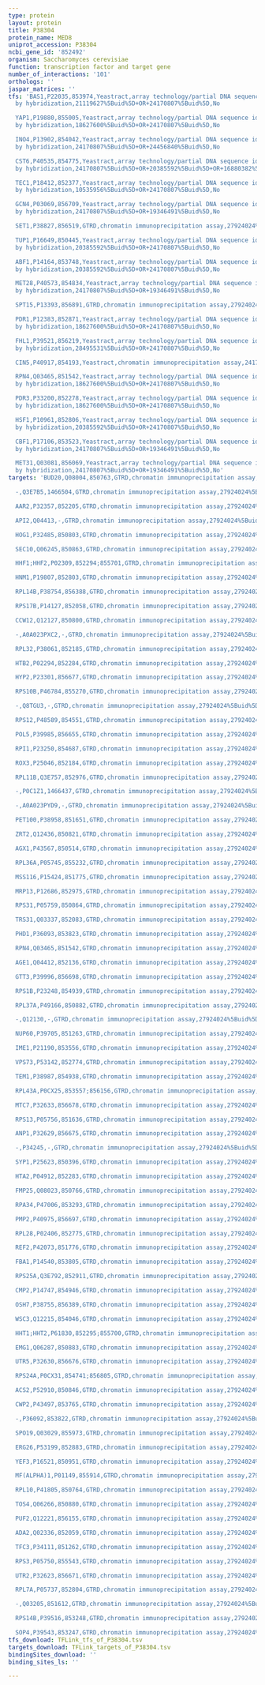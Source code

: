```yaml
---
type: protein
layout: protein
title: P38304
protein_name: MED8
uniprot_accession: P38304
ncbi_gene_id: '852492'
organism: Saccharomyces cerevisiae
function: transcription factor and target gene
number_of_interactions: '101'
orthologs: ''
jaspar_matrices: ''
tfs: 'BAS1,P22035,853974,Yeastract,array technology/partial DNA sequence identification
  by hybridization,21119627%5Buid%5D+OR+24170807%5Buid%5D,No

  YAP1,P19880,855005,Yeastract,array technology/partial DNA sequence identification
  by hybridization,18627600%5Buid%5D+OR+24170807%5Buid%5D,No

  INO4,P13902,854042,Yeastract,array technology/partial DNA sequence identification
  by hybridization,24170807%5Buid%5D+OR+24456840%5Buid%5D,No

  CST6,P40535,854775,Yeastract,array technology/partial DNA sequence identification
  by hybridization,24170807%5Buid%5D+OR+20385592%5Buid%5D+OR+16880382%5Buid%5D,No

  TEC1,P18412,852377,Yeastract,array technology/partial DNA sequence identification
  by hybridization,10535956%5Buid%5D+OR+24170807%5Buid%5D,No

  GCN4,P03069,856709,Yeastract,array technology/partial DNA sequence identification
  by hybridization,24170807%5Buid%5D+OR+19346491%5Buid%5D,No

  SET1,P38827,856519,GTRD,chromatin immunoprecipitation assay,27924024%5Buid%5D,No

  TUP1,P16649,850445,Yeastract,array technology/partial DNA sequence identification
  by hybridization,20385592%5Buid%5D+OR+24170807%5Buid%5D,No

  ABF1,P14164,853748,Yeastract,array technology/partial DNA sequence identification
  by hybridization,20385592%5Buid%5D+OR+24170807%5Buid%5D,No

  MET28,P40573,854834,Yeastract,array technology/partial DNA sequence identification
  by hybridization,24170807%5Buid%5D+OR+19346491%5Buid%5D,No

  SPT15,P13393,856891,GTRD,chromatin immunoprecipitation assay,27924024%5Buid%5D,No

  PDR1,P12383,852871,Yeastract,array technology/partial DNA sequence identification
  by hybridization,18627600%5Buid%5D+OR+24170807%5Buid%5D,No

  FHL1,P39521,856219,Yeastract,array technology/partial DNA sequence identification
  by hybridization,28495531%5Buid%5D+OR+24170807%5Buid%5D,No

  CIN5,P40917,854193,Yeastract,chromatin immunoprecipitation assay,24170807%5Buid%5D+OR+19124666%5Buid%5D,No

  RPN4,Q03465,851542,Yeastract,array technology/partial DNA sequence identification
  by hybridization,18627600%5Buid%5D+OR+24170807%5Buid%5D,No

  PDR3,P33200,852278,Yeastract,array technology/partial DNA sequence identification
  by hybridization,18627600%5Buid%5D+OR+24170807%5Buid%5D,No

  HSF1,P10961,852806,Yeastract,array technology/partial DNA sequence identification
  by hybridization,20385592%5Buid%5D+OR+24170807%5Buid%5D,No

  CBF1,P17106,853523,Yeastract,array technology/partial DNA sequence identification
  by hybridization,24170807%5Buid%5D+OR+19346491%5Buid%5D,No

  MET31,Q03081,856069,Yeastract,array technology/partial DNA sequence identification
  by hybridization,24170807%5Buid%5D+OR+19346491%5Buid%5D,No'
targets: 'BUD20,Q08004,850763,GTRD,chromatin immunoprecipitation assay,27924024%5Buid%5D,No

  -,Q3E7B5,1466504,GTRD,chromatin immunoprecipitation assay,27924024%5Buid%5D,No

  AAR2,P32357,852205,GTRD,chromatin immunoprecipitation assay,27924024%5Buid%5D,No

  API2,Q04413,-,GTRD,chromatin immunoprecipitation assay,27924024%5Buid%5D,No

  HOG1,P32485,850803,GTRD,chromatin immunoprecipitation assay,27924024%5Buid%5D,No

  SEC10,Q06245,850863,GTRD,chromatin immunoprecipitation assay,27924024%5Buid%5D,No

  HHF1;HHF2,P02309,852294;855701,GTRD,chromatin immunoprecipitation assay,27924024%5Buid%5D,No

  HNM1,P19807,852803,GTRD,chromatin immunoprecipitation assay,27924024%5Buid%5D,No

  RPL14B,P38754,856388,GTRD,chromatin immunoprecipitation assay,27924024%5Buid%5D,No

  RPS17B,P14127,852058,GTRD,chromatin immunoprecipitation assay,27924024%5Buid%5D,No

  CCW12,Q12127,850800,GTRD,chromatin immunoprecipitation assay,27924024%5Buid%5D,No

  -,A0A023PXC2,-,GTRD,chromatin immunoprecipitation assay,27924024%5Buid%5D,No

  RPL32,P38061,852185,GTRD,chromatin immunoprecipitation assay,27924024%5Buid%5D,No

  HTB2,P02294,852284,GTRD,chromatin immunoprecipitation assay,27924024%5Buid%5D,No

  HYP2,P23301,856677,GTRD,chromatin immunoprecipitation assay,27924024%5Buid%5D,No

  RPS10B,P46784,855270,GTRD,chromatin immunoprecipitation assay,27924024%5Buid%5D,No

  -,Q8TGU3,-,GTRD,chromatin immunoprecipitation assay,27924024%5Buid%5D,No

  RPS12,P48589,854551,GTRD,chromatin immunoprecipitation assay,27924024%5Buid%5D,No

  POL5,P39985,856655,GTRD,chromatin immunoprecipitation assay,27924024%5Buid%5D,No

  RPI1,P23250,854687,GTRD,chromatin immunoprecipitation assay,27924024%5Buid%5D,No

  ROX3,P25046,852184,GTRD,chromatin immunoprecipitation assay,27924024%5Buid%5D,No

  RPL11B,Q3E757,852976,GTRD,chromatin immunoprecipitation assay,27924024%5Buid%5D,No

  -,P0C1Z1,1466437,GTRD,chromatin immunoprecipitation assay,27924024%5Buid%5D,No

  -,A0A023PYD9,-,GTRD,chromatin immunoprecipitation assay,27924024%5Buid%5D,No

  PET100,P38958,851651,GTRD,chromatin immunoprecipitation assay,27924024%5Buid%5D,No

  ZRT2,Q12436,850821,GTRD,chromatin immunoprecipitation assay,27924024%5Buid%5D,No

  AGX1,P43567,850514,GTRD,chromatin immunoprecipitation assay,27924024%5Buid%5D,No

  RPL36A,P05745,855232,GTRD,chromatin immunoprecipitation assay,27924024%5Buid%5D,No

  MSS116,P15424,851775,GTRD,chromatin immunoprecipitation assay,27924024%5Buid%5D,No

  MRP13,P12686,852975,GTRD,chromatin immunoprecipitation assay,27924024%5Buid%5D,No

  RPS31,P05759,850864,GTRD,chromatin immunoprecipitation assay,27924024%5Buid%5D,No

  TRS31,Q03337,852083,GTRD,chromatin immunoprecipitation assay,27924024%5Buid%5D,No

  PHD1,P36093,853823,GTRD,chromatin immunoprecipitation assay,27924024%5Buid%5D,No

  RPN4,Q03465,851542,GTRD,chromatin immunoprecipitation assay,27924024%5Buid%5D,No

  AGE1,Q04412,852136,GTRD,chromatin immunoprecipitation assay,27924024%5Buid%5D,No

  GTT3,P39996,856698,GTRD,chromatin immunoprecipitation assay,27924024%5Buid%5D,No

  RPS1B,P23248,854939,GTRD,chromatin immunoprecipitation assay,27924024%5Buid%5D,No

  RPL37A,P49166,850882,GTRD,chromatin immunoprecipitation assay,27924024%5Buid%5D,No

  -,Q12130,-,GTRD,chromatin immunoprecipitation assay,27924024%5Buid%5D,No

  NUP60,P39705,851263,GTRD,chromatin immunoprecipitation assay,27924024%5Buid%5D,No

  IME1,P21190,853556,GTRD,chromatin immunoprecipitation assay,27924024%5Buid%5D,No

  VPS73,P53142,852774,GTRD,chromatin immunoprecipitation assay,27924024%5Buid%5D,No

  TEM1,P38987,854938,GTRD,chromatin immunoprecipitation assay,27924024%5Buid%5D,No

  RPL43A,P0CX25,853557;856156,GTRD,chromatin immunoprecipitation assay,27924024%5Buid%5D,No

  MTC7,P32633,856678,GTRD,chromatin immunoprecipitation assay,27924024%5Buid%5D,No

  RPS13,P05756,851636,GTRD,chromatin immunoprecipitation assay,27924024%5Buid%5D,No

  ANP1,P32629,856675,GTRD,chromatin immunoprecipitation assay,27924024%5Buid%5D,No

  -,P34245,-,GTRD,chromatin immunoprecipitation assay,27924024%5Buid%5D,No

  SYP1,P25623,850396,GTRD,chromatin immunoprecipitation assay,27924024%5Buid%5D,No

  HTA2,P04912,852283,GTRD,chromatin immunoprecipitation assay,27924024%5Buid%5D,No

  FMP25,Q08023,850766,GTRD,chromatin immunoprecipitation assay,27924024%5Buid%5D,No

  RPA34,P47006,853293,GTRD,chromatin immunoprecipitation assay,27924024%5Buid%5D,No

  PMP2,P40975,856697,GTRD,chromatin immunoprecipitation assay,27924024%5Buid%5D,No

  RPL28,P02406,852775,GTRD,chromatin immunoprecipitation assay,27924024%5Buid%5D,No

  REF2,P42073,851776,GTRD,chromatin immunoprecipitation assay,27924024%5Buid%5D,No

  FBA1,P14540,853805,GTRD,chromatin immunoprecipitation assay,27924024%5Buid%5D,No

  RPS25A,Q3E792,852911,GTRD,chromatin immunoprecipitation assay,27924024%5Buid%5D,No

  CMP2,P14747,854946,GTRD,chromatin immunoprecipitation assay,27924024%5Buid%5D,No

  OSH7,P38755,856389,GTRD,chromatin immunoprecipitation assay,27924024%5Buid%5D,No

  WSC3,Q12215,854046,GTRD,chromatin immunoprecipitation assay,27924024%5Buid%5D,No

  HHT1;HHT2,P61830,852295;855700,GTRD,chromatin immunoprecipitation assay,27924024%5Buid%5D,No

  EMG1,Q06287,850883,GTRD,chromatin immunoprecipitation assay,27924024%5Buid%5D,No

  UTR5,P32630,856676,GTRD,chromatin immunoprecipitation assay,27924024%5Buid%5D,No

  RPS24A,P0CX31,854741;856805,GTRD,chromatin immunoprecipitation assay,27924024%5Buid%5D,No

  ACS2,P52910,850846,GTRD,chromatin immunoprecipitation assay,27924024%5Buid%5D,No

  CWP2,P43497,853765,GTRD,chromatin immunoprecipitation assay,27924024%5Buid%5D,No

  -,P36092,853822,GTRD,chromatin immunoprecipitation assay,27924024%5Buid%5D,No

  SPO19,Q03029,855973,GTRD,chromatin immunoprecipitation assay,27924024%5Buid%5D,No

  ERG26,P53199,852883,GTRD,chromatin immunoprecipitation assay,27924024%5Buid%5D,No

  YEF3,P16521,850951,GTRD,chromatin immunoprecipitation assay,27924024%5Buid%5D,No

  MF(ALPHA)1,P01149,855914,GTRD,chromatin immunoprecipitation assay,27924024%5Buid%5D,No

  RPL10,P41805,850764,GTRD,chromatin immunoprecipitation assay,27924024%5Buid%5D,No

  TOS4,Q06266,850880,GTRD,chromatin immunoprecipitation assay,27924024%5Buid%5D,No

  PUF2,Q12221,856155,GTRD,chromatin immunoprecipitation assay,27924024%5Buid%5D,No

  ADA2,Q02336,852059,GTRD,chromatin immunoprecipitation assay,27924024%5Buid%5D,No

  TFC3,P34111,851262,GTRD,chromatin immunoprecipitation assay,27924024%5Buid%5D,No

  RPS3,P05750,855543,GTRD,chromatin immunoprecipitation assay,27924024%5Buid%5D,No

  UTR2,P32623,856671,GTRD,chromatin immunoprecipitation assay,27924024%5Buid%5D,No

  RPL7A,P05737,852804,GTRD,chromatin immunoprecipitation assay,27924024%5Buid%5D,No

  -,Q03205,851612,GTRD,chromatin immunoprecipitation assay,27924024%5Buid%5D,No

  RPS14B,P39516,853248,GTRD,chromatin immunoprecipitation assay,27924024%5Buid%5D,No

  SOP4,P39543,853247,GTRD,chromatin immunoprecipitation assay,27924024%5Buid%5D,No'
tfs_download: TFLink_tfs_of_P38304.tsv
targets_download: TFLink_targets_of_P38304.tsv
bindingSites_download: ''
binding_sites_ls: ''

---
```

